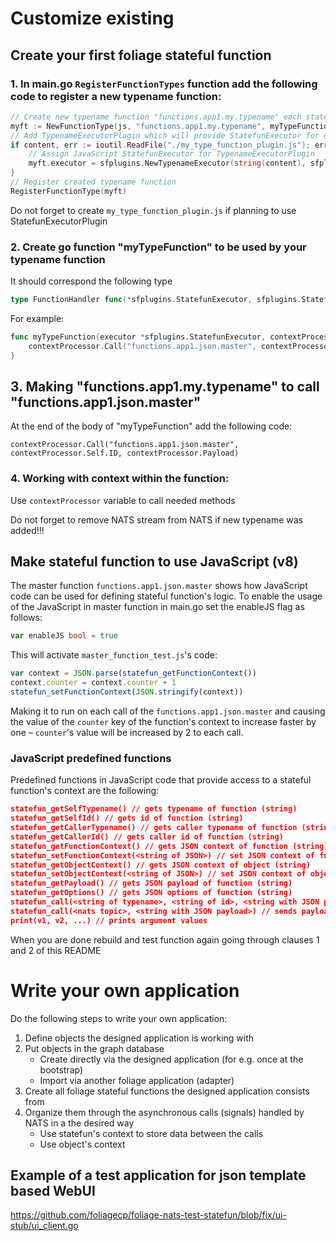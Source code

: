 # Customize existing
## Create your first foliage stateful function
### 1. In main.go `RegisterFunctionTypes` function add the following code to register a new typename function:
```go
// Create new typename function "functions.app1.my.typename" each stateful instance of which uses go function "myTypeFunction"
myft := NewFunctionType(js, "functions.app1.my.typename", myTypeFunction, true)
// Add TypenameExecutorPlugin which will provide StatefunExecutor for each stateful instance for this typename function (skip this if TypenameExecutorPlugin is not needed)
if content, err := ioutil.ReadFile("./my_type_function_plugin.js"); err == nil {
    // Assign JavaScript StatefunExecutor for TypenameExecutorPlugin
    myft.executor = sfplugins.NewTypenameExecutor(string(content), sfplugins.StatefunExecutorPluginJSContructor)
}
// Register created typename function
RegisterFunctionType(myft)
```
Do not forget to create `my_type_function_plugin.js` if planning to use StatefunExecutorPlugin

### 2. Create go function "myTypeFunction" to be used by your typename function
It should correspond the following type
```go
type FunctionHandler func(*sfplugins.StatefunExecutor, sfplugins.StatefunContextProcessor)
```
For example:
```go
func myTypeFunction(executor *sfplugins.StatefunExecutor, contextProcessor sfplugins.StatefunContextProcessor) {
    contextProcessor.Call("functions.app1.json.master", contextProcessor.Self.ID, contextProcessor.Payload)
}
```

## 3. Making "functions.app1.my.typename" to call "functions.app1.json.master"
At the end of the body of "myTypeFunction" add the following code:
```
contextProcessor.Call("functions.app1.json.master", contextProcessor.Self.ID, contextProcessor.Payload)
```

### 4. Working with context within the function:
Use `contextProcessor` variable to call needed methods

Do not forget to remove NATS stream from NATS if new typename was added!!!

## Make stateful function to use JavaScript (v8)
The master function `functions.app1.json.master` shows how JavaScript code can be used for defining stateful function's logic. To enable the usage of the JavaScript in master function in main.go set the enableJS flag as follows:
```go
var enableJS bool = true
```
This will activate `master_function_test.js`'s code:
```js
var context = JSON.parse(statefun_getFunctionContext())
context.counter = context.counter + 1
statefun_setFunctionContext(JSON.stringify(context))
```
Making it to run on each call of the `functions.app1.json.master` and causing the value of the `counter` key of the function's context to increase faster by one – `counter`'s value will be increased by 2 to each call.

### JavaScript predefined functions
Predefined functions in JavaScript code that provide access to a stateful function's context are the following:

```json
statefun_getSelfTypename() // gets typename of function (string)
statefun_getSelfId() // gets id of function (string)
statefun_getCallerTypename() // gets caller typename of function (string)
statefun_getCallerId() // gets caller id of function (string)
statefun_getFunctionContext() // gets JSON context of function (string)
statefun_setFunctionContext(<string of JSON>) // set JSON context of function (string)
statefun_getObjectContext() // gets JSON context of object (string)
statefun_setObjectContext(<string of JSON>) // set JSON context of object (string)
statefun_getPayload() // gets JSON payload of function (string)
statefun_getOptions() // gets JSON options of function (string)
statefun_call(<string of typename>, <string of id>, <string with JSON payload>, <string with JSON options>) // calls stateful function by typename and id
statefun_call(<nats topic>, <string with JSON payload>) // sends payload data to an egress
print(v1, v2, ...) // prints argument values
```

When you are done rebuild and test function again going through clauses 1 and 2 of this README

# Write your own application
Do the following steps to write your own application:
1. Define objects the designed application is working with  
2. Put objects in the graph database
    - Create directly via the designed application (for e.g. once at the bootstrap)
    - Import via another foliage application (adapter)
3. Create all foliage stateful functions the designed application consists from
4. Organize them through the asynchronous calls (signals) handled by NATS in a the desired way
    - Use statefun's context to store data between the calls
    - Use object's context

## Example of a test application for json template based WebUI
https://github.com/foliagecp/foliage-nats-test-statefun/blob/fix/ui-stub/ui_client.go


